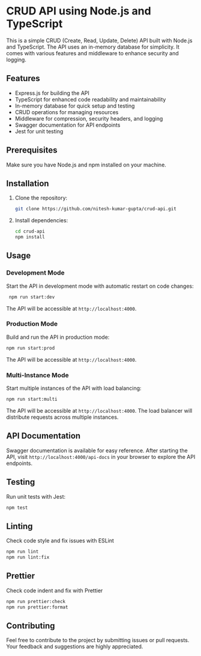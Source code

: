 # CRUD API using Node.js and TypeScript

This is a simple CRUD (Create, Read, Update, Delete) API built with Node.js and
TypeScript. The API uses an in-memory database for simplicity. It comes with
various features and middleware to enhance security and logging.

## Features

- Express.js for building the API
- TypeScript for enhanced code readability and maintainability
- In-memory database for quick setup and testing
- CRUD operations for managing resources
- Middleware for compression, security headers, and logging
- Swagger documentation for API endpoints
- Jest for unit testing

## Prerequisites

Make sure you have Node.js and npm installed on your machine.

## Installation

1. Clone the repository:
   ```bash
   git clone https://github.com/nitesh-kumar-gupta/crud-api.git
   ```
2. Install dependencies:
   ```bash
   cd crud-api
   npm install
   ```

## Usage

### Development Mode

Start the API in development mode with automatic restart on code changes:

```bash
 npm run start:dev
```

The API will be accessible at `http://localhost:4000`.

### Production Mode

Build and run the API in production mode:

```bash
npm run start:prod
```

The API will be accessible at `http://localhost:4000`.

### Multi-Instance Mode

Start multiple instances of the API with load balancing:

```bash
npm run start:multi
```

The API will be accessible at `http://localhost:4000`. The load balancer will
distribute requests across multiple instances.

## API Documentation

Swagger documentation is available for easy reference. After starting the API,
visit `http://localhost:4000/api-docs` in your browser to explore the API
endpoints.

## Testing

Run unit tests with Jest:

```bash
npm test
```

## Linting

Check code style and fix issues with ESLint

```bash
npm run lint
npm run lint:fix
```

## Prettier

Check code indent and fix with Prettier

```bash
npm run prettier:check
npm run prettier:format
```

## Contributing

Feel free to contribute to the project by submitting issues or pull requests.
Your feedback and suggestions are highly appreciated.
